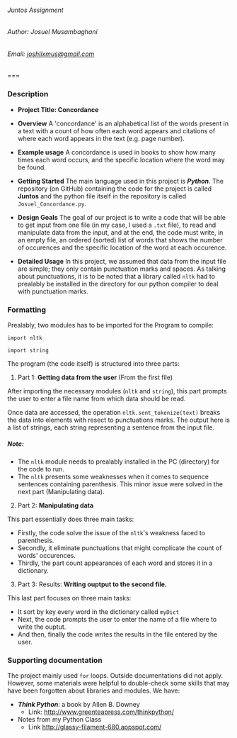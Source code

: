###### Juntos Assignment
###### Author: Josuel Musambaghani
###### Email: <joshlixmus@gmail.com>
===

### Description

- **Project Title: Concordance**
- **Overview**
A 'concordance' is an alphabetical list of the words present in a text with a count of how often each word appears and citations of where each word appears in the text (e.g. page number).

- **Example usage**
A concordance is used in books to show how many times each word occurs, and the specific location where the word may be found.
- **Getting Started**
The main language used in this project is ***Python***. The repository (on GitHub) containing the code for the project is called **Juntos** and the python file itself in the repository is called `Josuel_Concordance.py`. 
- **Design Goals**
The goal of our project is to write a code that will be  able to get input from one file (in my case, I used a `.txt` file), to read and manipulate data from the input, and at the end, the code must write, in an empty file, an ordered (sorted) list of words that shows the number of occurences and the specific location of the word at each occurence.  
- **Detailed Usage**
In this project, we assumed that data from the input file are simple; they only contain punctuation marks and spaces. 
As talking about punctuations, it is to be noted that a library called `nltk` had to prealably be installed in the directory for our python compiler to deal with punctuation marks.  

### Formatting

Prealably, two modules has to be imported for the Program to compile:

`import nltk`

`import string`


The program (the code itself) is structured into three parts: 

1. Part 1: **Getting data from the user** (From the first file)

After importing the necessary modules (`nltk` and `string`), this part prompts the user to enter a file name from which data should be read.

Once data are accessed, the operation `nltk.sent_tokenize(text)` breaks the data into elements with resect to punctuations marks. The output here is a list of strings, each string representing a sentence from the input file. 

##### Note: 

- The `nltk` module needs to prealably installed in the PC (directory) for the code to run.
- The `nltk` presents some weaknesses when it comes to sequence sentences containing parenthesis. This minor issue were solved in the next part (Manipulating data).

2. Part 2: **Manipulating data**

This part essentially does three main tasks:
* Firstly, the code solve the issue of the `nltk`'s weakness faced to parenthesis.
* Secondly, it eliminate punctuations that might complicate  the count of words' occurences.
* Thirdly, the part count appearances of each word and stores it in a dictionary. 
    

3. Part 3: Results: **Writing ouptput to the second file.**

This last part focuses on three main tasks: 
- It sort by key every word in the dictionary called `myDict`
- Next, the code prompts the user to enter the name of a file where to write the ouptut. 
- And then, finally the code writes the results in the file entered by the user.

### Supporting documentation

The project mainly used `for` loops. Outside documentations did not apply. 
However, some materials were helpful to double-check some skills that may have been forgotten about libraries and modules. We have:
* ***Think Python***: a book by Allen B. Downey 
    - Link: <http://www.greenteapress.com/thinkpython/>
* Notes from my Python Class
    - Link <http://glassy-filament-680.appspot.com/> 


